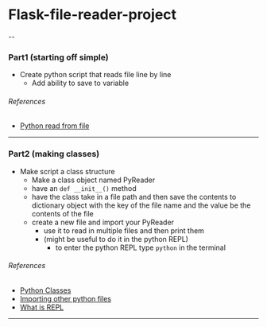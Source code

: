# Flask-file-reader-project
--


### Part1 (starting off simple)
- Create python script that reads file line by line
    - Add ability to save to variable

###### References
- [Python read from file](http://learnpythonthehardway.org/book/ex15.html)

---

### Part2 (making classes)
- Make script a class structure
    - Make a class object named PyReader
    - have an ```def __init__()``` method
    - have the class take in a file path and then save the contents to dictionary object with the key of the file name and the value be the contents of the file
    - create a new file and import your PyReader
        - use it to read in multiple files and then print them
        - (might be useful to do it in the python REPL)
            - to enter the python REPL type ```python``` in the terminal

###### References
- [Python Classes](https://docs.python.org/3/tutorial/classes.html)
- [Importing other python files](http://stackoverflow.com/questions/2349991/python-how-to-import-other-python-files)
- [What is REPL](https://en.wikipedia.org/wiki/Read%E2%80%93eval%E2%80%93print_loop)

---
